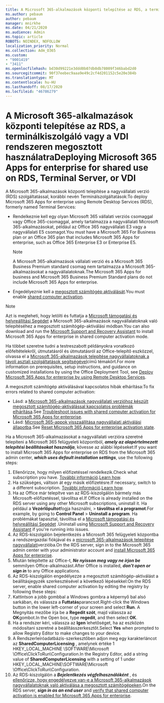 ```yaml
---
title: A Microsoft 365-alkalmazások központi telepítése az RDS, a terminálkiszolgáló vagy a VDI rendszeren megosztott használatra
ms.author: pebaum
author: pebaum
manager: mnirkhe
ms.date: 04/21/2020
ms.audience: Admin
ms.topic: article
ROBOTS: NOINDEX, NOFOLLOW
localization_priority: Normal
ms.collection: Adm_O365
ms.custom:
- "9001419"
- "3411"
ms.openlocfilehash: bd30d99221e3ddd0b07db0db78009f346babd2d0
ms.sourcegitcommit: 90f37eebec9aaa9e49c2cf4d201152c5e20e384b
ms.translationtype: MT
ms.contentlocale: hu-HU
ms.lasthandoff: 08/17/2020
ms.locfileid: "46786279"
---
```

# <a name="deploying-microsoft-365-apps-for-enterprise-for-shared-use-on-rds-terminal-server-or-vdi"></a><span data-ttu-id="2c2bb-102">A Microsoft 365-alkalmazások központi telepítése az RDS, a terminálkiszolgáló vagy a VDI rendszeren megosztott használatra</span><span class="sxs-lookup"><span data-stu-id="2c2bb-102">Deploying Microsoft 365 Apps for enterprise for shared use on RDS, Terminal Server, or VDI</span></span>

<span data-ttu-id="2c2bb-103">A Microsoft 365-alkalmazások központi telepítése a nagyvállalati verzió (RDS) szolgáltatással, korábbi nevén Terminálszolgáltatások:</span><span class="sxs-lookup"><span data-stu-id="2c2bb-103">To deploy Microsoft 365 Apps for enterprise using Remote Desktop Services (RDS), formerly named Terminal Services:</span></span>
- <span data-ttu-id="2c2bb-104">Rendelkeznie kell egy olyan Microsoft 365 vállalati verziós csomaggal vagy Office 365-csomaggal, amely tartalmazza a nagyvállalati Microsoft 365-alkalmazásokat, például az Office 365 nagyvállalati E3 vagy a nagyvállalati E5 csomagot.</span><span class="sxs-lookup"><span data-stu-id="2c2bb-104">You must have a Microsoft 365 For Business plan or an Office 365 plan that includes Microsoft 365 Apps for enterprise, such as Office 365 Enterprise E3 or Enterprise E5.</span></span>
   > [!NOTE] 
   > <span data-ttu-id="2c2bb-105">A Microsoft 365-alkalmazások vállalati verzió és a Microsoft 365 Business Premium standard csomag nem tartalmazza a Microsoft 365-alkalmazásokat a nagyvállalatoknak.</span><span class="sxs-lookup"><span data-stu-id="2c2bb-105">The Microsoft 365 Apps for business and Microsoft 365 Business Premium Standard plans do not include Microsoft 365 Apps for enterprise.</span></span>
- <span data-ttu-id="2c2bb-106">Engedélyeznie kell a [megosztott számítógép aktiválását](https://docs.microsoft.com/DeployOffice/overview-shared-computer-activation).</span><span class="sxs-lookup"><span data-stu-id="2c2bb-106">You must enable [shared computer activation](https://docs.microsoft.com/DeployOffice/overview-shared-computer-activation).</span></span>

> [!NOTE]
> <span data-ttu-id="2c2bb-107">Azt is megteheti, hogy letölti és futtatja a [Microsoft támogatási és helyreállítási Segédet](https://aka.ms/SaRA_OfficeSCA_M365Portal) a Microsoft 365-alkalmazások nagyvállalatoknak való telepítéséhez a megosztott számítógép-aktiválási módban.</span><span class="sxs-lookup"><span data-stu-id="2c2bb-107">You can also download and run the [Microsoft Support and Recovery Assistant](https://aka.ms/SaRA_OfficeSCA_M365Portal) to install Microsoft 365 Apps for enterprise in shared computer activation mode.</span></span>

<span data-ttu-id="2c2bb-108">Ha többet szeretne tudni a testreszabott példányokra vonatkozó előfeltételekről, útmutatásról és útmutatásról az Office-telepítő eszközzel, olvassa el a [Microsoft 365-alkalmazások telepítése nagyvállalatoknak a távoli asztali szolgáltatások segítségével](https://docs.microsoft.com/DeployOffice/deploy-microsoft-365-apps-remote-desktop-services)című témakört.</span><span class="sxs-lookup"><span data-stu-id="2c2bb-108">For more information on prerequisites, setup instructions, and guidance on customized installations by using the Office Deployment Tool, see [Deploy Microsoft 365 Apps for enterprise by using Remote Desktop Services](https://docs.microsoft.com/DeployOffice/deploy-microsoft-365-apps-remote-desktop-services).</span></span>

<span data-ttu-id="2c2bb-109">A megosztott számítógép aktiválásával kapcsolatos hibák elhárítása:</span><span class="sxs-lookup"><span data-stu-id="2c2bb-109">To fix errors related to shared computer activation:</span></span>
- <span data-ttu-id="2c2bb-110">Lásd: a [Microsoft 365-alkalmazások nagyvállalati verzióhoz készült megosztott számítógép-aktiválással kapcsolatos problémák elhárítása](https://docs.microsoft.com/DeployOffice/troubleshoot-shared-computer-activation).</span><span class="sxs-lookup"><span data-stu-id="2c2bb-110">See [Troubleshoot issues with shared computer activation for Microsoft 365 Apps for enterprise](https://docs.microsoft.com/DeployOffice/troubleshoot-shared-computer-activation).</span></span>
- <span data-ttu-id="2c2bb-111">Lásd: [Microsoft 365-appok visszaállítása nagyvállalati aktiválási állapotba](https://go.microsoft.com/fwlink/?linkid=2109218).</span><span class="sxs-lookup"><span data-stu-id="2c2bb-111">See [Reset Microsoft 365 Apps for enterprise activation state](https://go.microsoft.com/fwlink/?linkid=2109218).</span></span>

<span data-ttu-id="2c2bb-112">Ha a Microsoft 365-alkalmazásokat a nagyvállalati verzióra szeretné telepíteni a Microsoft 365 felügyeleti központból, ***amely az alapértelmezett telepítési beállításokat használja***, kövesse az alábbi lépéseket:</span><span class="sxs-lookup"><span data-stu-id="2c2bb-112">If you want to install Microsoft 365 Apps for enterprise on RDS from the Microsoft 365 admin center, ***which uses default installation settings***, use the following steps:</span></span>

1.    <span data-ttu-id="2c2bb-113">Ellenőrizze, hogy milyen előfizetéssel rendelkezik.</span><span class="sxs-lookup"><span data-stu-id="2c2bb-113">Check what subscription you have.</span></span> <span data-ttu-id="2c2bb-114">[További információ](https://docs.microsoft.com/microsoft-365/admin/admin-overview/what-subscription-do-i-have).</span><span class="sxs-lookup"><span data-stu-id="2c2bb-114">[Learn how](https://docs.microsoft.com/microsoft-365/admin/admin-overview/what-subscription-do-i-have).</span></span>
2.    <span data-ttu-id="2c2bb-115">Ha szükséges, váltson át egy másik előfizetésre.</span><span class="sxs-lookup"><span data-stu-id="2c2bb-115">If necessary, switch to a different subscription.</span></span> <span data-ttu-id="2c2bb-116">[További információ](https://docs.microsoft.com/microsoft-365/commerce/subscriptions/switch-to-a-different-plan).</span><span class="sxs-lookup"><span data-stu-id="2c2bb-116">[Learn how](https://docs.microsoft.com/microsoft-365/commerce/subscriptions/switch-to-a-different-plan).</span></span>
3.    <span data-ttu-id="2c2bb-117">Ha az Office már telepítve van az RDS-kiszolgálón bármely más Microsoft-előfizetéssel, távolítsa el.</span><span class="sxs-lookup"><span data-stu-id="2c2bb-117">If Office is already installed on the RDS server using any other Microsoft subscriptions, uninstall it.</span></span> <span data-ttu-id="2c2bb-118">Ha például a **Vezérlőpultot**fogja használni,  >  **távolítsa el a programot**.</span><span class="sxs-lookup"><span data-stu-id="2c2bb-118">For example, by going to **Control Panel** > **Uninstall a program**.</span></span> <span data-ttu-id="2c2bb-119">Ha problémákat tapasztal, távolítsa el a [Microsoft támogatási és helyreállítási Segédet](https://aka.ms/SARA-OfficeUninstall-Alchemy) .</span><span class="sxs-lookup"><span data-stu-id="2c2bb-119">Uninstall using [Microsoft Support and Recovery Assistant](https://aka.ms/SARA-OfficeUninstall-Alchemy) if you're running into issues.</span></span>
4.    <span data-ttu-id="2c2bb-120">Az RDS-kiszolgálón bejelentkezés a Microsoft 365 felügyeleti központba a rendszergazdai fiókjával és a [microsoft 365-alkalmazások telepítése nagyvállalati](https://portal.office.com/OLS/MySoftware.aspx)verzióba.</span><span class="sxs-lookup"><span data-stu-id="2c2bb-120">On the RDS server, sign in to the Microsoft 365 admin center with your administrator account and [install Microsoft 365 Apps for enterprise](https://portal.office.com/OLS/MySoftware.aspx).</span></span>
5.    <span data-ttu-id="2c2bb-121">Miután telepítette az Office-t, ***Ne nyisson meg vagy ne írjon be*** semmilyen Office-alkalmazást.</span><span class="sxs-lookup"><span data-stu-id="2c2bb-121">After Office is installed, ***don't open or sign in*** to any Office applications.</span></span>
6.    <span data-ttu-id="2c2bb-122">Az RDS-kiszolgálón engedélyezze a megosztott számítógép-aktiválást a beállításjegyzék szerkesztésével a következő lépésekkel:</span><span class="sxs-lookup"><span data-stu-id="2c2bb-122">On the RDS server, enable shared computer activation by editing the registry by following these steps:</span></span>
   1. <span data-ttu-id="2c2bb-123">Kattintson a jobb gombbal a Windows gombra a képernyő bal alsó sarkában, és válassza a **Futtatás**parancsot.</span><span class="sxs-lookup"><span data-stu-id="2c2bb-123">Right-click the Windows button in the lower left-corner of your screen and select **Run**.</span></span> <span data-ttu-id="2c2bb-124">A Megnyitás mezőbe írja be a **Regedit szót**, majd válassza az **OK**gombot.</span><span class="sxs-lookup"><span data-stu-id="2c2bb-124">In the Open box, type **regedit**, and then select **OK**.</span></span>
   2. <span data-ttu-id="2c2bb-125">Ha a rendszer kéri, válassza az **Igen** lehetőséget, ha az eszközén módosítani szeretné a beállításszerkesztőt.</span><span class="sxs-lookup"><span data-stu-id="2c2bb-125">Select **Yes** when prompted to allow Registry Editor to make changes to your device.</span></span>
   3. <span data-ttu-id="2c2bb-126">A Rendszerleíróadatbázis-szerkesztőben adjon meg egy karakterláncot az **SharedComputerLicensing** , amelynek értéke 1 HKEY_LOCAL_MACHINE \SOFTWARE\Microsoft \Office\ClickToRun\Configuration.</span><span class="sxs-lookup"><span data-stu-id="2c2bb-126">In the Registry Editor, add a string value of **SharedComputerLicensing** with a setting of 1 under HKEY_LOCAL_MACHINE\SOFTWARE\Microsoft \Office\ClickToRun\Configuration.</span></span>
   4. <span data-ttu-id="2c2bb-127">Az RDS-kiszolgálón a ***Bejelentkezés végfelhasználóként*** , és [ellenőrizze, hogy engedélyezve van-e a Microsoft 365-alkalmazások nagyvállalatoknak való aktiválása a megosztott számítógépeken](https://docs.microsoft.com/DeployOffice/troubleshoot-shared-computer-activation#verify-that-activation-for-microsoft-365-apps-succeeded).</span><span class="sxs-lookup"><span data-stu-id="2c2bb-127">On the RDS server, ***sign in as an end user*** and [verify that shared computer activation is enabled for Microsoft 365 Apps for enterprise](https://docs.microsoft.com/DeployOffice/troubleshoot-shared-computer-activation#verify-that-activation-for-microsoft-365-apps-succeeded).</span></span>

